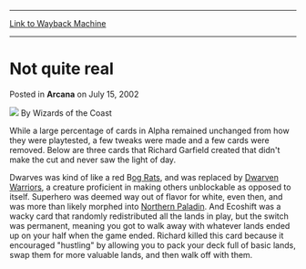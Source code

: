 
---
[Link to Wayback Machine](https://web.archive.org/web/20211016074652/https://magic.wizards.com/en/articles/archive/arcana/not-quite-real-2002-07-15)

[_metadata_:author]:- "Wizards of the Coast"
[_metadata_:description]:- "While a large percentage of cards in Alpha remained unchanged from how they were playtested, a few tweaks were made and a few cards were removed. Below are three cards that Richard Garfield created that didn't make the cut and never saw the light of day. Dwarves was kind of like a red Bog Rats, and was replaced by Dwarven Warriors, a creature proficient in making others"
[_metadata_:generator]:- "Drupal 7 (http://drupal.org)"
[_metadata_:node]:- "602256"
[_metadata_:publish_date]:- "2002-07-15"
[_metadata_:source]:- "div-main-content"
[_metadata_:title]:- "Not quite real"
[_metadata_:wayback_capture_timestamp]:- "2021-10-16 07:46:52"
[_metadata_:wayback_raw_url]:- "https://web.archive.org/web/20211016074652id_/https://magic.wizards.com/en/articles/archive/arcana/not-quite-real-2002-07-15"
[_metadata_:wayback_url]:- "https://magic.wizards.com/en/articles/archive/arcana/not-quite-real-2002-07-15"
---


Not quite real
==============



 Posted in **Arcana**
 on July 15, 2002 






![](https://media.magic.wizards.com/styles/auth_small/public/images/person/wizards_author.jpg)
By Wizards of the Coast











While a large percentage of cards in Alpha remained unchanged from how they were playtested, a few tweaks were made and a few cards were removed. Below are three cards that Richard Garfield created that didn't make the cut and never saw the light of day.


Dwarves was kind of like a red B[og Rats](https://gatherer.wizards.com/Pages/Card/Details.aspx?name=og+Rats), and was replaced by [Dwarven Warriors](https://gatherer.wizards.com/Pages/Card/Details.aspx?name=Dwarven+Warriors), a creature proficient in making others unblockable as opposed to itself. Superhero was deemed way out of flavor for white, even then, and was more than likely morphed into [Northern Paladin](https://gatherer.wizards.com/Pages/Card/Details.aspx?name=Northern+Paladin). And Ecoshift was a wacky card that randomly redistributed all the lands in play, but the switch was permanent, meaning you got to walk away with whatever lands ended up on your half when the game ended. Richard killed this card because it encouraged "hustling" by allowing you to pack your deck full of basic lands, swap them for more valuable lands, and then walk off with them.







